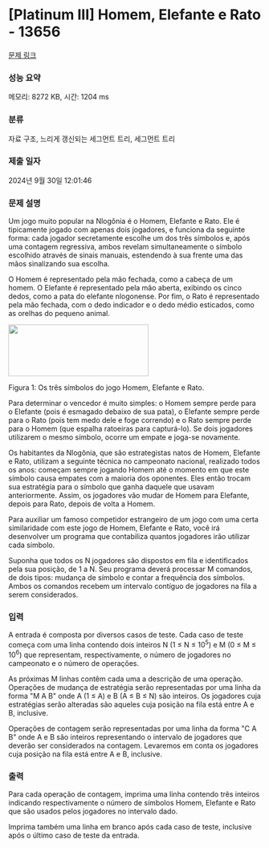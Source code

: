# [Platinum III] Homem, Elefante e Rato - 13656 

[문제 링크](https://www.acmicpc.net/problem/13656) 

### 성능 요약

메모리: 8272 KB, 시간: 1204 ms

### 분류

자료 구조, 느리게 갱신되는 세그먼트 트리, 세그먼트 트리

### 제출 일자

2024년 9월 30일 12:01:46

### 문제 설명

<p>Um jogo muito popular na Nlogônia é o Homem, Elefante e Rato. Ele é tipicamente jogado com apenas dois jogadores, e funciona da seguinte forma: cada jogador secretamente escolhe um dos três símbolos e, após uma contagem regressiva, ambos revelam simultaneamente o símbolo escolhido através de sinais manuais, estendendo à sua frente uma das mãos sinalizando sua escolha.</p>

<p>O Homem é representado pela mão fechada, como a cabeça de um homem. O Elefante é representado pela mão aberta, exibindo os cinco dedos, como a pata do elefante nlogonense. Por fim, o Rato é representado pela mão fechada, com o dedo indicador e o dedo médio esticados, como as orelhas do pequeno animal.</p>

<p><img alt="" src="https://onlinejudgeimages.s3.amazonaws.com/problem/13656/%EC%8A%A4%ED%81%AC%EB%A6%B0%EC%83%B7%202017-01-12%20%EC%98%A4%EC%A0%84%206.12.11.png" style="height:103px; width:279px"><br>
 </p>

<p>Figura 1: Os três símbolos do jogo Homem, Elefante e Rato.</p>

<p>Para determinar o vencedor é muito simples: o Homem sempre perde para o Elefante (pois é esmagado debaixo de sua pata), o Elefante sempre perde para o Rato (pois tem medo dele e foge correndo) e o Rato sempre perde para o Homem (que espalha ratoeiras para capturá-lo). Se dois jogadores utilizarem o mesmo símbolo, ocorre um empate e joga-se novamente.</p>

<p>Os habitantes da Nlogônia, que são estrategistas natos de Homem, Elefante e Rato, utilizam a seguinte técnica no campeonato nacional, realizado todos os anos: começam sempre jogando Homem até o momento em que este símbolo causa empates com a maioria dos oponentes. Eles então trocam sua estratégia para o símbolo que ganha daquele que usavam anteriormente. Assim, os jogadores vão mudar de Homem para Elefante, depois para Rato, depois de volta a Homem.</p>

<p>Para auxiliar um famoso competidor estrangeiro de um jogo com uma certa similaridade com este jogo de Homem, Elefante e Rato, você irá desenvolver um programa que contabiliza quantos jogadores irão utilizar cada símbolo.</p>

<p>Suponha que todos os N jogadores são dispostos em fila e identificados pela sua posição, de 1 a N. Seu programa deverá processar M comandos, de dois tipos: mudança de símbolo e contar a frequência dos símbolos. Ambos os comandos recebem um intervalo contíguo de jogadores na fila a serem considerados.</p>

### 입력 

 <p>A entrada é composta por diversos casos de teste. Cada caso de teste começa com uma linha contendo dois inteiros N (1 ≤ N ≤ 10<sup>5</sup>) ​​e M (0 ≤ M ≤ 10<sup>6</sup>) ​que representam, respectivamente, o número de jogadores no campeonato e o número de operações.</p>

<p>As próximas M linhas contêm cada uma a descrição de uma operação. Operações de mudança de estratégia serão representadas por uma linha da forma "M A B" onde A (1 ≤ A) e B (A ≤ B ≤ N) são inteiros. Os jogadores cuja estratégias serão alteradas são aqueles cuja posição na fila está entre A e B, inclusive.</p>

<p>Operações de contagem serão representadas por uma linha da forma "C A B" onde A e B são inteiros representando o intervalo de jogadores que deverão ser considerados na contagem. Levaremos em conta os jogadores cuja posição na fila está entre A e B, inclusive.</p>

### 출력 

 <p>Para cada operação de contagem, imprima uma linha contendo três inteiros indicando respectivamente o número de símbolos Homem, Elefante e Rato que são usados pelos jogadores no intervalo dado.</p>

<p>Imprima também uma linha em branco após cada caso de teste, inclusive após o último caso de teste da entrada.</p>

